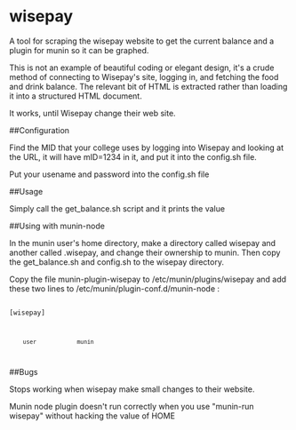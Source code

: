 # wisepay

A tool for scraping the wisepay website to get the current balance and
a plugin for munin so it can be graphed.

This is not an example of beautiful coding or elegant design, it's a crude
method of connecting to Wisepay's site, logging in, and fetching the
food and drink balance. The relevant bit of HTML is extracted rather
than loading it into a structured HTML document.

It works, until Wisepay change their web site.


##Configuration

Find the MID that your college uses by logging into Wisepay and looking
at the URL, it will have mID=1234 in it, and put it into the config.sh
file.

Put your usename and password into the config.sh file


##Usage

Simply call the get_balance.sh script and it prints the value


##Using with munin-node

In the munin user's home directory, make a directory called wisepay and
another called .wisepay, and change their ownership to munin. Then copy
the get_balance.sh and config.sh to the wisepay directory.

Copy the file munin-plugin-wisepay to /etc/munin/plugins/wisepay and
add these two lines to /etc/munin/plugin-conf.d/munin-node :

<code>
[wisepay]<br/>

        user            munin
</code>


##Bugs

Stops working when wisepay make small changes to their website.

Munin node plugin doesn't run correctly when you use "munin-run wisepay" without hacking the value of HOME
